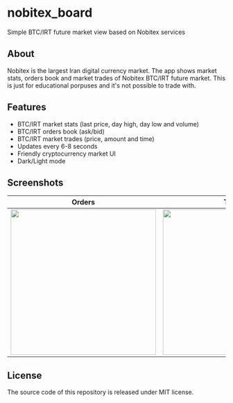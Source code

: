 # nobitex_board
Simple BTC/IRT future market view based on Nobitex services

## About
Nobitex is the largest Iran digital currency market. The app shows market stats, orders book and market trades of Nobitex BTC/IRT future market. This is just for educational porpuses and it's not possible to trade with.

## Features
* BTC/IRT market stats (last price, day high, day low and volume)
* BTC/IRT orders book (ask/bid)
* BTC/IRT market trades (price, amount and time)
* Updates every 6-8 seconds
* Friendly cryptocurrency market UI
* Dark/Light mode

## Screenshots
Orders | Trades | Connection failed | Back online | No network | Light mode
------------ | ------------- | ------------ | ------------- | ------------ | -------------
<img src="https://raw.githubusercontent.com/dastgerdi/nobitex_board/main/screenshots/screenshot_1_s.jpg" width="335px"> | <img src="https://raw.githubusercontent.com/dastgerdi/nobitex_board/main/screenshots/screenshot_2_s.jpg" width="335px"> | <img src="https://raw.githubusercontent.com/dastgerdi/nobitex_board/main/screenshots/screenshot_3_s.jpg" width="335px"> | <img src="https://raw.githubusercontent.com/dastgerdi/nobitex_board/main/screenshots/screenshot_4_s.jpg" width="335px"> | <img src="https://raw.githubusercontent.com/dastgerdi/nobitex_board/main/screenshots/screenshot_5_s.jpg" width="335px"> | <img src="https://raw.githubusercontent.com/dastgerdi/nobitex_board/main/screenshots/screenshot_6_s.jpg" width="335px">

## License
The source code of this repository is released under MIT license.

